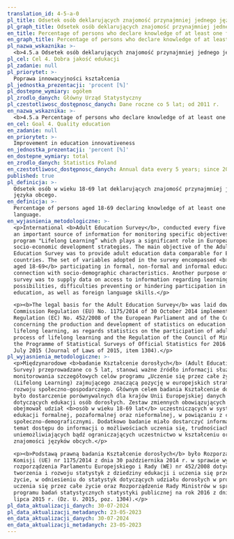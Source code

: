 ```yaml
---
translation_id: 4-5-a-0
pl_title: Odsetek osób deklarujących znajomość przynajmniej jednego języka obcego
pl_graph_title: Odsetek osób deklarujących znajomość przynajmniej jednego języka obcego
en_title: Percentage of persons who declare knowledge of at least one foreign language
en_graph_title: Percentage of persons who declare knowledge of at least one foreign language
pl_nazwa_wskaznika: >-
  <b>4.5.a Odsetek osób deklarujących znajomość przynajmniej jednego języka obcego</b>
pl_cel: Cel 4. Dobra jakość edukacji
pl_zadanie: null
pl_priorytet: >-
  Poprawa innowacyjności kształcenia
pl_jednostka_prezentacji: 'procent [%]'
pl_dostepne_wymiary: ogółem
pl_zrodlo_danych: Główny Urząd Statystyczny
pl_czestotliwosc_dostępnosc_danych: Dane roczne co 5 lat; od 2011 r.
en_nazwa_wskaznika: >-
  <b>4.5.a Percentage of persons who declare knowledge of at least one foreign language</b>
en_cel: Goal 4. Quality education
en_zadanie: null
en_priorytet: >-
  Improvement in education innovativeness
en_jednostka_prezentacji: 'percent [%]'
en_dostepne_wymiary: total
en_zrodlo_danych: Statistics Poland
en_czestotliwosc_dostępnosc_danych: Annual data every 5 years; since 2011.
published: true
pl_definicja: >-
  Odsetek osób w wieku 18-69 lat deklarujących znajomość przynajmniej jednego
  języka obcego.
en_definicja: >-
  Percentage of persons aged 18-69 declaring knowledge of at least one foreign
  language.
en_wyjasnienia_metodologiczne: >-
  <p>International <b>Adult Education Survey</b>, conducted every five years, is
  an important source of information for monitoring specific objectives of the
  program "Lifelong Learning” which plays a significant role in European
  socio-economic development strategies. The main objective of the Adult
  Education Survey was to provide adult education data comparable for EU
  countries. The set of variables adopted in the survey encompassed <b>people
  aged 18-69</b> participating in formal, non-formal and informal education, in
  connection with socio-demographic characteristics. Another purpose of the
  survey was to supply data on access to information regarding learning
  possibilities, difficulties preventing or hindering participation in
  education, as well as foreign language skills.</p>

  <p><b>The legal basis for the Adult Education Survey</b> was laid down in the
  Commission Regulation (EU) No. 1175/2014 of 30 October 2014 implementing the
  Regulation (EC) No. 452/2008 of the European Parliament and of the Council
  concerning the production and development of statistics on education and
  lifelong learning, as regards statistics on the participation of adults in the
  process of lifelong learning and the Regulation of the Council of Ministers on
  the Programme of Statistical Surveys of Official Statistics for 2016 of 21
  July 2015 (Journal of Laws of 2015, item 1304).</p>
pl_wyjasnienia_metodologiczne: >-
  <p>Międzynarodowe <b>badanie Kształcenie dorosłych</b> (Adult Education
  Survey) przeprowadzane co 5 lat, stanowi ważne źródło informacji służące do
  monitorowania szczegółowych celów programu „Uczenie się przez całe życie”
  (Lifelong Learning) zajmującego znaczącą pozycję w europejskich strategiach
  rozwoju społeczno-gospodarczego. Głównym celem badania Kształcenie dorosłych
  było dostarczenie porównywalnych dla krajów Unii Europejskiej danych
  dotyczących edukacji osób dorosłych. Zestaw zmiennych obowiązujących w badaniu
  obejmował udział <b>osób w wieku 18-69 lat</b> uczestniczących w systemie
  edukacji formalnej, pozaformalnej oraz nieformalnej, w powiązaniu z cechami
  społeczno-demograficznymi. Dodatkowo badanie miało dostarczyć informacji na
  temat dostępu do informacji o możliwościach uczenia się, trudnościach
  uniemożliwiających bądź ograniczających uczestnictwo w kształceniu oraz
  znajomości języków obcych.</p>

  <p><b>Podstawą prawną badania Kształcenie dorosłych</b> było Rozporządzenie
  Komisji (UE) nr 1175/2014 z dnia 30 października 2014 r. w sprawie wykonania
  rozporządzenia Parlamentu Europejskiego i Rady (WE) nr 452/2008 dotyczącego
  tworzenia i rozwoju statystyk z dziedziny edukacji i uczenia się przez całe
  życie, w odniesieniu do statystyk dotyczących udziału dorosłych w procesie
  uczenia się przez całe życie oraz Rozporządzenie Rady Ministrów w sprawie
  programu badań statystycznych statystyki publicznej na rok 2016 z dnia 21
  lipca 2015 r. (Dz. U. 2015, poz. 1304).</p>
pl_data_aktualizacji_danych: 30-07-2024
pl_data_aktualizacji_metadanych: 23-05-2023
en_data_aktualizacji_danych: 30-07-2024
en_data_aktualizacji_metadanych: 23-05-2023
---
```

